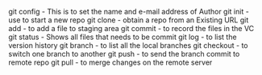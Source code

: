 git config - This is to set the name and e-mail address of Author 
 git init - use to start a new repo
 git clone - obtain a repo from an Existing URL
 git add - to add a file to staging area
 git commit - to record the files in the VC
 git status - Shows all files that needs to be commit 
 git log - to list the version history
 git branch - to list all the local branches
 git checkout - to switch one branch to another 
 git push - to send the branch commit to remote repo
 git pull - to merge changes on the remote server 